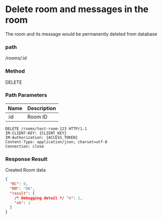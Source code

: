 # Delete room and messages in the room

The room and its message would be permanently deleted from database


### path

/rooms/:id

### Method

DELETE

### Path Parameters

| Name | Description |
| ---- | ----------- |
| :id  | Room ID     |

```
DELETE /rooms/test-room-123 HTTP/1.1
IM-CLIENT-KEY: {CLIENT_KEY}
IM-Authorization: {ACCESS_TOKEN}
Content-Type: application/json; charset=utf-8
Connection: close
```

### Response Result

Created Room data

```json
{
  "RC": 0,
  "RM": "OK",
  "result": {
    /* Debugging detail */ "n": 1,
    "ok": 1
  }
}
```
